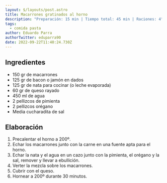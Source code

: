 ```yaml
---
layout: $/layouts/post.astro
title: Macarrones gratinados al horno
description: "Preparación: 15 min | Tiempo total: 45 min | Raciones: 4"
tags:
  - comida pasta
author: Eduardo Parra
authorTwitter: eduparra90
date: 2022-09-22T11:40:24.730Z
---
```

## Ingredientes

* 150 gr de macarrones
* 125 gr de bacon o jamón en dados
* 125 gr de nata para cocinar (o leche evaporada)
* 60 gr de queso rayado
* 450 ml de agua
* 2 pellizcos de pimienta
* 2 pellizcos orégano
* Media cucharadita de sal

## Elaboración

1. Precalentar el horno a 200º.
2. Echar los macarrones junto con la carne en una fuente apta para el horno.
3. Echar la nata y el agua en un cazo junto con la pimienta, el orégano y la sal, remover y llevar a ebullición.
4. Verter la mezcla sobre los macarrones.
5. Cubrir con el queso.
6. Hornear a 200º durante 30 minutos.
